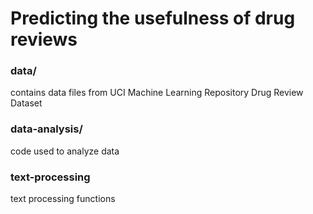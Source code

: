 # Predicting the usefulness of drug reviews

### data/
contains data files from UCI Machine Learning Repository Drug Review Dataset

### data-analysis/
code used to analyze data

### text-processing
text processing functions
